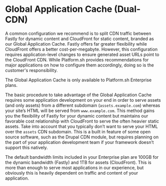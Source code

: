 # Global Application Cache (Dual-CDN)

A common configuration we recommend is to split CDN traffic between Fastly for dynamic content and CloudFront for static content, branded as our Global Application Cache.  Fastly offers far greater flexibility while CloudFront offers a better cost-per-megabyte.  However, this configuration requires application-level changes to ensure generated asset URLs point to the CloudFront CDN.  While Platform.sh provides recommendations for major applications on how to configure them accordingly, doing so is the customer's responsibility.

The Global Application Cache is only available to Platform.sh Enterprise plans.

The basic procedure to take advantage of the Global Application Cache requires some application development on your end in order to serve assets (and only assets) from a different subdomain (`assets.example.com`) whereas your site’s HTML will be served from `www.example.com`. This method gains you the flexibility of Fastly for your dynamic content but maintains our favorable cost relationship with CloudFront to serve the often heavier static assets.  Take into account that you typically don’t want to serve your HTML over the `assets` CDN subdomain.  This is a built in feature of some open source software, such as the Drupal CDN module, but requires planning on the part of your application development team if your framework doesn’t support this natively.

The default bandwidth limits included in your Enterprise plan are 100GB for the dynamic bandwidth (Fastly) and 1TB for assets (CloudFront).  This is more than enough to serve most applications in our experience, but obviously this is heavily dependent on traffic and content of your application.
